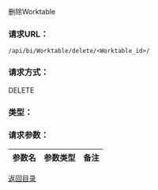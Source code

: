 删除Worktable

### **请求URL：**

`/api/bi/Worktable/delete/<Worktable_id>/`

### **请求方式：**

DELETE

### **类型：**

### **请求参数：**

|参数名|参数类型|备注|
|:--|:--|:--|

[返回目录](../base.md)